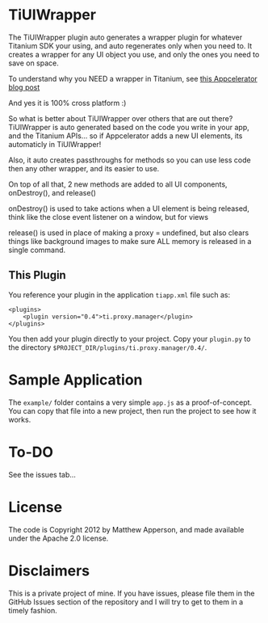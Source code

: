 # TiUIWrapper

The TiUIWrapper plugin auto generates a wrapper plugin for whatever Titanium SDK your using, and auto regenerates only when you need to.
It creates a wrapper for any UI object you use, and only the ones you need to save on space.

To understand why you NEED a wrapper in Titanium, see [this Appcelerator blog post](http://developer.appcelerator.com/blog/2012/02/what-is-a-titanium-proxy-object.html)

And yes it is 100% cross platform :)

So what is better about TiUIWrapper over others that are out there?
TiUIWrapper is auto generated based on the code you write in your app, and the Titanium APIs... so if Appcelerator adds a new UI elements, its automaticly in TiUIWrapper!

Also, it auto creates passthroughs for methods so you can use less code then any other wrapper, and its easier to use.

On top of all that, 2 new methods are added to all UI components, onDestroy(), and release()

onDestroy() is used to take actions when a UI element is being released, think like the close event listener on a window, but for views

release() is used in place of making a proxy = undefined, but also clears things like background images to make sure ALL memory is released in a single command.

## This Plugin

You reference your plugin in the application `tiapp.xml` file such as:

    <plugins>
        <plugin version="0.4">ti.proxy.manager</plugin>
    </plugins>

You then add your plugin directly to your project. Copy your `plugin.py` to the directory
`$PROJECT_DIR/plugins/ti.proxy.manager/0.4/`.


# Sample Application

The `example/` folder contains a very simple `app.js` as a proof-of-concept.  You can copy that file into a new project, then run the project to see how it works.

# To-DO

See the issues tab...

# License

The code is Copyright 2012 by Matthew Apperson, and made available under the Apache 2.0 license.

# Disclaimers

This is a private project of mine. If you have issues, please file them in the GitHub Issues section of the repository and I will try to get to them in a timely fashion.